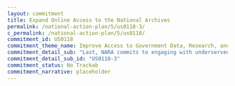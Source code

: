 ```yaml
---
layout: commitment
title: Expand Online Access to the National Archives
permalink: /national-action-plan/5/us0118-3/
c_permalink: /national-action-plan/5/us0118/
commitment_id: US0118
commitment_theme_name: Improve Access to Government Data, Research, and Information
commitment_detail_sub: "Last, NARA commits to engaging with underserved communities and working with community points of contact to identify and prioritize records in NARA’s holdings that are important and impactful to those communities.This effort, organized over the next two to four years, will result in meeting with community points of contact, identifying pertinent records, and prioritizing records for processing, description, digitization, bulk download, transcription, or potentially other collaborative projects."
commitment_detail_sub_id: "US0118-3"
commitment_status: No Trackab
commitment_narrative: placeholder
---
```



